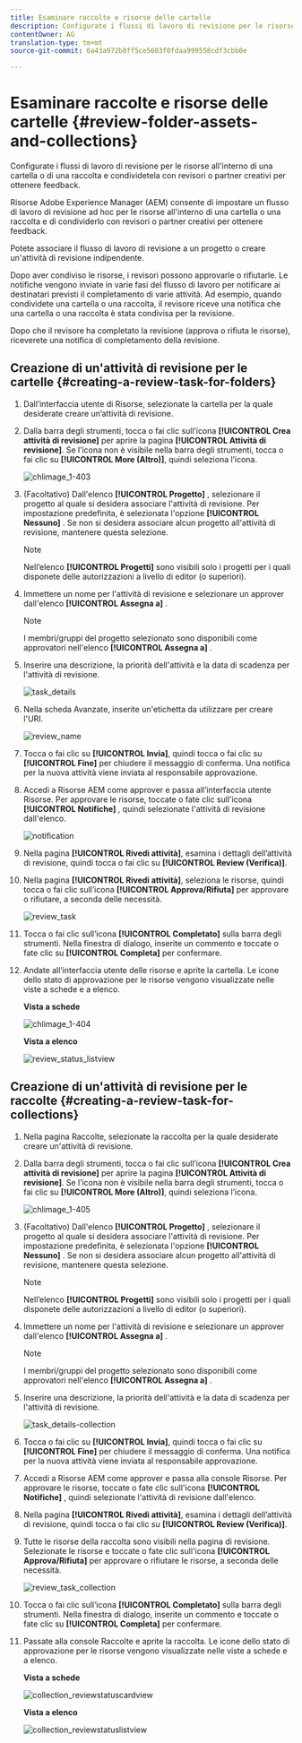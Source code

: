 ```yaml
---
title: Esaminare raccolte e risorse delle cartelle
description: Configurate i flussi di lavoro di revisione per le risorse all'interno di una cartella o di una raccolta e condividetela con revisori o partner creativi per ottenere feedback.
contentOwner: AG
translation-type: tm+mt
source-git-commit: 6a43a972b8ff5ce5603f0fdaa999558cdf3cbb0e

---
```



# Esaminare raccolte e risorse delle cartelle {#review-folder-assets-and-collections}

Configurate i flussi di lavoro di revisione per le risorse all&#39;interno di una cartella o di una raccolta e condividetela con revisori o partner creativi per ottenere feedback.

Risorse Adobe Experience Manager (AEM) consente di impostare un flusso di lavoro di revisione ad hoc per le risorse all&#39;interno di una cartella o una raccolta e di condividerlo con revisori o partner creativi per ottenere feedback.

Potete associare il flusso di lavoro di revisione a un progetto o creare un&#39;attività di revisione indipendente.

Dopo aver condiviso le risorse, i revisori possono approvarle o rifiutarle. Le notifiche vengono inviate in varie fasi del flusso di lavoro per notificare ai destinatari previsti il completamento di varie attività. Ad esempio, quando condividete una cartella o una raccolta, il revisore riceve una notifica che una cartella o una raccolta è stata condivisa per la revisione.

Dopo che il revisore ha completato la revisione (approva o rifiuta le risorse), riceverete una notifica di completamento della revisione.

## Creazione di un&#39;attività di revisione per le cartelle {#creating-a-review-task-for-folders}

1. Dall’interfaccia utente di Risorse, selezionate la cartella per la quale desiderate creare un’attività di revisione.
1. Dalla barra degli strumenti, tocca o fai clic sull’icona **[!UICONTROL Crea attività di revisione]** per aprire la pagina **[!UICONTROL Attività di revisione]**. Se l’icona non è visibile nella barra degli strumenti, tocca o fai clic su **[!UICONTROL More (Altro)]**, quindi seleziona l’icona.

   ![chlimage_1-403](assets/chlimage_1-403.png)

1. (Facoltativo) Dall&#39;elenco **[!UICONTROL Progetto]** , selezionare il progetto al quale si desidera associare l&#39;attività di revisione. Per impostazione predefinita, è selezionata l&#39;opzione **[!UICONTROL Nessuno]** . Se non si desidera associare alcun progetto all&#39;attività di revisione, mantenere questa selezione.

   >[!NOTE]
   >
   >Nell’elenco **[!UICONTROL Progetti]** sono visibili solo i progetti per i quali disponete delle autorizzazioni a livello di editor (o superiori).

1. Immettere un nome per l&#39;attività di revisione e selezionare un approver dall&#39;elenco **[!UICONTROL Assegna a]** .

   >[!NOTE]
   >
   >I membri/gruppi del progetto selezionato sono disponibili come approvatori nell&#39;elenco **[!UICONTROL Assegna a]** .

1. Inserire una descrizione, la priorità dell&#39;attività e la data di scadenza per l&#39;attività di revisione.

   ![task_details](assets/task_details.png)

1. Nella scheda Avanzate, inserite un&#39;etichetta da utilizzare per creare l&#39;URI.

   ![review_name](assets/review_name.png)

1. Tocca o fai clic su **[!UICONTROL Invia]**, quindi tocca o fai clic su **[!UICONTROL Fine]** per chiudere il messaggio di conferma. Una notifica per la nuova attività viene inviata al responsabile approvazione.
1. Accedi a Risorse AEM come approver e passa all’interfaccia utente Risorse. Per approvare le risorse, toccate o fate clic sull&#39;icona **[!UICONTROL Notifiche]** , quindi selezionate l&#39;attività di revisione dall&#39;elenco.

   ![notification](assets/notification.png)

1. Nella pagina **[!UICONTROL Rivedi attività]**, esamina i dettagli dell’attività di revisione, quindi tocca o fai clic su **[!UICONTROL Review (Verifica)]**.
1. Nella pagina **[!UICONTROL Rivedi attività]**, seleziona le risorse, quindi tocca o fai clic sull’icona **[!UICONTROL Approva/Rifiuta]** per approvare o rifiutare, a seconda delle necessità.

   ![review_task](assets/review_task.png)

1. Tocca o fai clic sull’icona **[!UICONTROL Completato]** sulla barra degli strumenti. Nella finestra di dialogo, inserite un commento e toccate o fate clic su **[!UICONTROL Completa]** per confermare.
1. Andate all’interfaccia utente delle risorse e aprite la cartella. Le icone dello stato di approvazione per le risorse vengono visualizzate nelle viste a schede e a elenco.

   **Vista a schede**

   ![chlimage_1-404](assets/chlimage_1-404.png)

   **Vista a elenco**

   ![review_status_listview](assets/review_status_listview.png)

## Creazione di un&#39;attività di revisione per le raccolte {#creating-a-review-task-for-collections}

1. Nella pagina Raccolte, selezionate la raccolta per la quale desiderate creare un&#39;attività di revisione.
1. Dalla barra degli strumenti, tocca o fai clic sull’icona **[!UICONTROL Crea attività di revisione]** per aprire la pagina **[!UICONTROL Attività di revisione]**. Se l’icona non è visibile nella barra degli strumenti, tocca o fai clic su **[!UICONTROL More (Altro)]**, quindi seleziona l’icona.

   ![chlimage_1-405](assets/chlimage_1-405.png)

1. (Facoltativo) Dall&#39;elenco **[!UICONTROL Progetto]** , selezionare il progetto al quale si desidera associare l&#39;attività di revisione. Per impostazione predefinita, è selezionata l&#39;opzione **[!UICONTROL Nessuno]** . Se non si desidera associare alcun progetto all&#39;attività di revisione, mantenere questa selezione.

   >[!NOTE]
   >
   >Nell’elenco **[!UICONTROL Progetti]** sono visibili solo i progetti per i quali disponete delle autorizzazioni a livello di editor (o superiori).

1. Immettere un nome per l&#39;attività di revisione e selezionare un approver dall&#39;elenco **[!UICONTROL Assegna a]** .

   >[!NOTE]
   >
   >I membri/gruppi del progetto selezionato sono disponibili come approvatori nell&#39;elenco **[!UICONTROL Assegna a]** .

1. Inserire una descrizione, la priorità dell&#39;attività e la data di scadenza per l&#39;attività di revisione.

   ![task_details-collection](assets/task_details-collection.png)

1. Tocca o fai clic su **[!UICONTROL Invia]**, quindi tocca o fai clic su **[!UICONTROL Fine]** per chiudere il messaggio di conferma. Una notifica per la nuova attività viene inviata al responsabile approvazione.
1. Accedi a Risorse AEM come approver e passa alla console Risorse. Per approvare le risorse, toccate o fate clic sull&#39;icona **[!UICONTROL Notifiche]** , quindi selezionate l&#39;attività di revisione dall&#39;elenco.
1. Nella pagina **[!UICONTROL Rivedi attività]**, esamina i dettagli dell’attività di revisione, quindi tocca o fai clic su **[!UICONTROL Review (Verifica)]**.
1. Tutte le risorse della raccolta sono visibili nella pagina di revisione. Selezionate le risorse e toccate o fate clic sull&#39;icona **[!UICONTROL Approva/Rifiuta]** per approvare o rifiutare le risorse, a seconda delle necessità.

   ![review_task_collection](assets/review_task_collection.png)

1. Tocca o fai clic sull’icona **[!UICONTROL Completato]** sulla barra degli strumenti. Nella finestra di dialogo, inserite un commento e toccate o fate clic su **[!UICONTROL Completa]** per confermare.
1. Passate alla console Raccolte e aprite la raccolta. Le icone dello stato di approvazione per le risorse vengono visualizzate nelle viste a schede e a elenco.

   **Vista a schede**

   ![collection_reviewstatuscardview](assets/collection_reviewstatuscardview.png)

   **Vista a elenco**

   ![collection_reviewstatuslistview](assets/collection_reviewstatuslistview.png)
